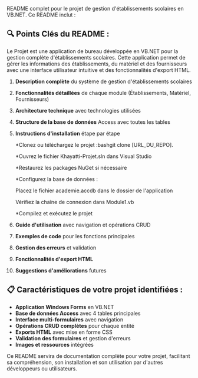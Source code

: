 README complet pour le projet de gestion d'établissements scolaires en VB.NET. Ce README inclut :

## 🔍 **Points Clés du README :**
Le Projet est une application de bureau développée en VB.NET pour la gestion complète d'établissements scolaires. 
Cette application permet de gérer les informations des établissements, du matériel et des fournisseurs avec une interface utilisateur intuitive et des fonctionnalités d'export HTML.

1. **Description complète** du système de gestion d'établissements scolaires
2. **Fonctionnalités détaillées** de chaque module (Établissements, Matériel, Fournisseurs)
3. **Architecture technique** avec technologies utilisées
4. **Structure de la base de données** Access avec toutes les tables
5. **Instructions d'installation** étape par étape
   
    *Clonez ou téléchargez le projet :bashgit clone [URL_DU_REPO].

    *Ouvrez le fichier Khayatti-Projet.sln dans Visual Studio
   
    *Restaurez les packages NuGet si nécessaire
   
    *Configurez la base de données :

      Placez le fichier academie.accdb dans le dossier de l'application

      Vérifiez la chaîne de connexion dans Module1.vb

    *Compilez et exécutez le projet

6. **Guide d'utilisation** avec navigation et opérations CRUD
7. **Exemples de code** pour les fonctions principales
8. **Gestion des erreurs** et validation
9. **Fonctionnalités d'export HTML**
10. **Suggestions d'améliorations** futures

## 📋 **Caractéristiques de votre projet identifiées :**

- **Application Windows Forms** en VB.NET
- **Base de données Access** avec 4 tables principales
- **Interface multi-formulaires** avec navigation
- **Opérations CRUD complètes** pour chaque entité
- **Exports HTML** avec mise en forme CSS
- **Validation des formulaires** et gestion d'erreurs
- **Images et ressources** intégrées

Ce README servira de documentation complète pour votre projet, facilitant sa compréhension, son installation et son utilisation par d'autres développeurs ou utilisateurs.
